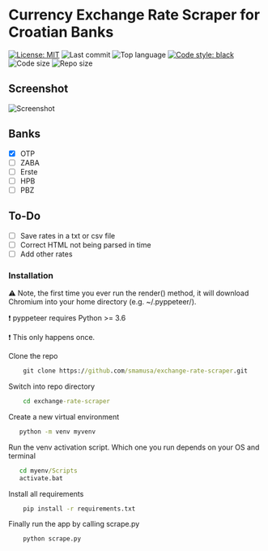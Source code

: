 # Currency Exchange Rate Scraper for Croatian Banks
[![License: MIT](https://img.shields.io/github/license/smamusa/exchange-rate-scraper)](https://github.com/smamusa/exchange-rate-scraper/blob/master/LICENSE.md) 
![Last commit](https://img.shields.io/github/last-commit/smamusa/exchange-rate-scraper)
![Top language](https://img.shields.io/github/languages/top/smamusa/exchange-rate-scraper)
[![Code style: black](https://img.shields.io/badge/code%20style-black-000000.svg)](https://github.com/psf/black)
![Code size](https://img.shields.io/github/languages/code-size/smamusa/exchange-rate-scraper)
![Repo size](https://img.shields.io/github/repo-size/smamusa/exchange-rate-scraper)

## Screenshot

![Screenshot](https://github.com/smamusa/exchange-rate-scraper/blob/55dde89d2063d789ce416e2c432b1294a55efcf1/Screenshot.png)


## Banks

- [x] OTP
- [ ] ZABA
- [ ] Erste
- [ ] HPB
- [ ] PBZ

## To-Do

- [ ] Save rates in a txt or csv file
- [ ] Correct HTML not being parsed in time
- [ ] Add other rates

### Installation

:warning: Note, the first time you ever run the render() method, it will download Chromium into your home directory (e.g. ~/.pyppeteer/).

:exclamation: pyppeteer requires Python >= 3.6

:exclamation: This only happens once.

Clone the repo

```cmd
    git clone https://github.com/smamusa/exchange-rate-scraper.git
```

Switch into repo directory

```cmd
    cd exchange-rate-scraper
```

Create a new virtual environment

```cmd
   python -m venv myvenv
```

Run the venv activation script. Which one you run depends on your OS and terminal

```cmd
   cd myenv/Scripts
   activate.bat
```

Install all requirements

```cmd
    pip install -r requirements.txt
```

Finally run the app by calling scrape.py

```cmd
    python scrape.py
```
